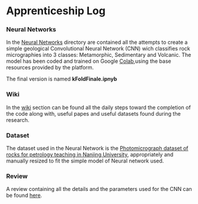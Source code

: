 # Apprenticeship Log
### Neural Networks
In the [Neural Networks](https://github.com/napolitanodst/Apprenticeship-log/tree/Apprenticeship-Code/Neural%20Networks) directory are contained all the attempts to create a simple geological Convolutional Neural Network (CNN) wich classifies rock micrographies into 3 classes: Metamorphic, Sedimentary and Volcanic.
The model has been coded and trained on Google [Colab](https://colab.research.google.com/),using the base resources provided by the platform.

The final version is named **kFoldFinale.ipnyb**
### Wiki
In the [wiki](https://github.com/napolitanodst/Apprenticeship-log/wiki) section can be found all the daily steps toward the completion of the code along with, useful papes and useful datasets found during the research.
### Dataset
The dataset used in the Neural Network is the [Photomicrograph dataset of rocks for petrology teaching in Nanjing University](https://www.scidb.cn/en/detail?dataSetId=732953783604084736), appropriately and manually resized to fit the simple model of Neural network used.
### Review
A review containing all the details and the parameters used for the CNN can be found [here](https://www.overleaf.com/read/mnmcngkbfmrz).

